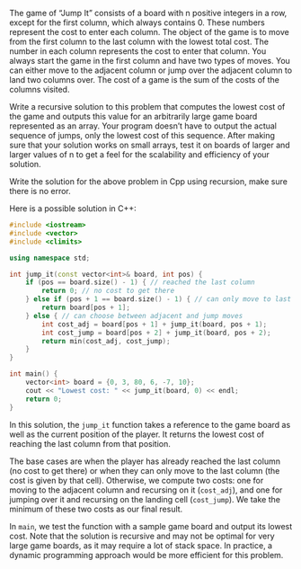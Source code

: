 The game of “Jump It” consists of a board with n positive integers in a row, except for the first column, which always contains 0. These numbers represent the cost to enter each column. The object of the game is to move from the first column to the last column with the lowest total cost. The number in each column represents the cost to enter that column. You always start the game in the first column and have two types of moves. You can either move to the adjacent column or jump over the adjacent column to land two columns over. The cost of a game is the  sum of the costs of the columns visited. 

Write a recursive solution to this problem that computes the lowest cost of the game and outputs this value for an arbitrarily large game board represented as an array. Your program doesn’t have to output the actual sequence of jumps, only the lowest cost of this sequence. After making sure that your solution works on small arrays, test it on boards of larger and larger values of n to get a feel for the scalability and efficiency of your solution.

Write the solution for the above problem in Cpp using recursion, make sure there is no error.



Here is a possible solution in C++:

```cpp
#include <iostream>
#include <vector>
#include <climits>

using namespace std;

int jump_it(const vector<int>& board, int pos) {
    if (pos == board.size() - 1) { // reached the last column
        return 0; // no cost to get there
    } else if (pos + 1 == board.size() - 1) { // can only move to last column
        return board[pos + 1];
    } else { // can choose between adjacent and jump moves
        int cost_adj = board[pos + 1] + jump_it(board, pos + 1);
        int cost_jump = board[pos + 2] + jump_it(board, pos + 2);
        return min(cost_adj, cost_jump);
    }
}

int main() {
    vector<int> board = {0, 3, 80, 6, -7, 10};
    cout << "Lowest cost: " << jump_it(board, 0) << endl;
    return 0;
}
```

In this solution, the `jump_it` function takes a reference to the game board as well as the current position of the player. It returns the lowest cost of reaching the last column from that position.

The base cases are when the player has already reached the last column (no cost to get there) or when they can only move to the last column (the cost is given by that cell). Otherwise, we compute two costs: one for moving to the adjacent column and recursing on it (`cost_adj`), and one for jumping over it and recursing on the landing cell (`cost_jump`). We take the minimum of these two costs as our final result.

In `main`, we test the function with a sample game board and output its lowest cost. Note that the solution is recursive and may not be optimal for very large game boards, as it may require a lot of stack space. In practice, a dynamic programming approach would be more efficient for this problem.